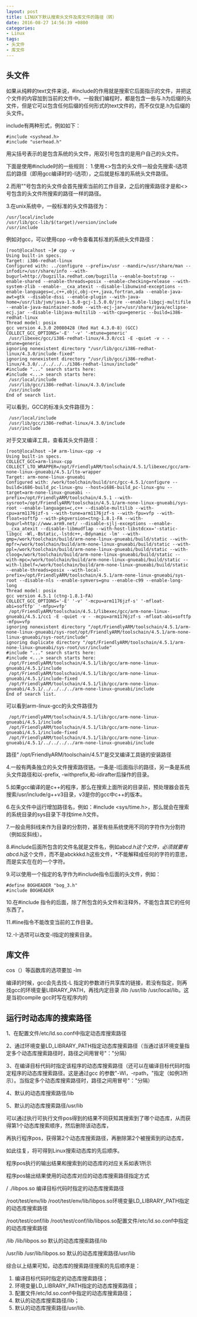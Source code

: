 ```yaml
---
layout: post
title: LINUX下默认搜索头文件及库文件的路径（转）
date: 2016-08-27 14:56:39 +0800
categories:
- Linux
tags:
- 头文件
- 库文件
---
```


## 头文件

如果从纯粹的text文件来说，#include的作用就是搜索它后面指示的文件，并把这个文件的内容加到当前的文件中。一般我们编程时，都是包含一些与.h为后缀的头文件，但是它可以包含任何后缀的任何形式的text文件的，而不仅仅是.h为后缀的头文件。

include有两种形式，例如如下：

```
#include <syshead.h>
#include "userhead.h"
```

用尖括号表示的是包含系统的头文件，用双引号包含的是用户自己的头文件。
 
下面是使用#include时的一些规则：
1.使用<>包含的头文件一般会先搜索-I选项后的路径（即用gcc编译时的-I选项），之后就是标准的系统头文件路径。

2.而用""号包含的头文件会首先搜索当前的工作目录，之后的搜索路径才是和<>号包含的头文件所搜索的路径一样的路径。

3.在unix系统中，一般标准的头文件路径为：

```
/usr/local/include
/usr/lib/gcc-lib/$(target)/version/include
/usr/include
```

例如对gcc，可以使用cpp -v命令查看其标准的系统头文件路径：

```
[root@localhost ~]# cpp -v
Using built-in specs.
Target: i386-redhat-linux
Configured with: ../configure --prefix=/usr --mandir=/usr/share/man --infodir=/usr/share/info --with-bugurl=http://bugzilla.redhat.com/bugzilla --enable-bootstrap --enable-shared --enable-threads=posix --enable-checking=release --with-system-zlib --enable-__cxa_atexit --disable-libunwind-exceptions --enable-languages=c,c++,objc,obj-c++,java,fortran,ada --enable-java-awt=gtk --disable-dssi --enable-plugin --with-java-home=/usr/lib/jvm/java-1.5.0-gcj-1.5.0.0/jre --enable-libgcj-multifile --enable-java-maintainer-mode --with-ecj-jar=/usr/share/java/eclipse-ecj.jar --disable-libjava-multilib --with-cpu=generic --build=i386-redhat-linux
Thread model: posix
gcc version 4.3.0 20080428 (Red Hat 4.3.0-8) (GCC) 
COLLECT_GCC_OPTIONS='-E' '-v' '-mtune=generic'
 /usr/libexec/gcc/i386-redhat-linux/4.3.0/cc1 -E -quiet -v - -mtune=generic
ignoring nonexistent directory "/usr/lib/gcc/i386-redhat-linux/4.3.0/include-fixed"
ignoring nonexistent directory "/usr/lib/gcc/i386-redhat-linux/4.3.0/../../../../i386-redhat-linux/include"
#include "..." search starts here:
#include <...> search starts here:
 /usr/local/include
 /usr/lib/gcc/i386-redhat-linux/4.3.0/include
 /usr/include
End of search list.
```

可以看到，GCC的标准头文件路径为：

```
 /usr/local/include
 /usr/lib/gcc/i386-redhat-linux/4.3.0/include
 /usr/include
```

对于交叉编译工具，查看其头文件路径：

```
[root@localhost ~]# arm-linux-cpp -v
Using built-in specs.
COLLECT_GCC=arm-linux-cpp
COLLECT_LTO_WRAPPER=/opt/FriendlyARM/toolschain/4.5.1/libexec/gcc/arm-none-linux-gnueabi/4.5.1/lto-wrapper
Target: arm-none-linux-gnueabi
Configured with: /work/toolchain/build/src/gcc-4.5.1/configure --build=i686-build_pc-linux-gnu --host=i686-build_pc-linux-gnu --target=arm-none-linux-gnueabi --prefix=/opt/FriendlyARM/toolschain/4.5.1 --with-sysroot=/opt/FriendlyARM/toolschain/4.5.1/arm-none-linux-gnueabi/sys-root --enable-languages=c,c++ --disable-multilib --with-cpu=arm1176jzf-s --with-tune=arm1176jzf-s --with-fpu=vfp --with-float=softfp --with-pkgversion=ctng-1.8.1-FA --with-bugurl=http://www.arm9.net/ --disable-sjlj-exceptions --enable-__cxa_atexit --disable-libmudflap --with-host-libstdcxx='-static-libgcc -Wl,-Bstatic,-lstdc++,-Bdynamic -lm' --with-gmp=/work/toolchain/build/arm-none-linux-gnueabi/build/static --with-mpfr=/work/toolchain/build/arm-none-linux-gnueabi/build/static --with-ppl=/work/toolchain/build/arm-none-linux-gnueabi/build/static --with-cloog=/work/toolchain/build/arm-none-linux-gnueabi/build/static --with-mpc=/work/toolchain/build/arm-none-linux-gnueabi/build/static --with-libelf=/work/toolchain/build/arm-none-linux-gnueabi/build/static --enable-threads=posix --with-local-prefix=/opt/FriendlyARM/toolschain/4.5.1/arm-none-linux-gnueabi/sys-root --disable-nls --enable-symvers=gnu --enable-c99 --enable-long-long
Thread model: posix
gcc version 4.5.1 (ctng-1.8.1-FA) 
COLLECT_GCC_OPTIONS='-E' '-v' '-mcpu=arm1176jzf-s' '-mfloat-abi=softfp' '-mfpu=vfp'
 /opt/FriendlyARM/toolschain/4.5.1/libexec/gcc/arm-none-linux-gnueabi/4.5.1/cc1 -E -quiet -v - -mcpu=arm1176jzf-s -mfloat-abi=softfp -mfpu=vfp
ignoring nonexistent directory "/opt/FriendlyARM/toolschain/4.5.1/arm-none-linux-gnueabi/sys-root/opt/FriendlyARM/toolschain/4.5.1/arm-none-linux-gnueabi/sys-root/include"
ignoring duplicate directory "/opt/FriendlyARM/toolschain/4.5.1/arm-none-linux-gnueabi/sys-root/usr/include"
#include "..." search starts here:
#include <...> search starts here:
 /opt/FriendlyARM/toolschain/4.5.1/lib/gcc/arm-none-linux-gnueabi/4.5.1/include
 /opt/FriendlyARM/toolschain/4.5.1/lib/gcc/arm-none-linux-gnueabi/4.5.1/include-fixed
 /opt/FriendlyARM/toolschain/4.5.1/lib/gcc/arm-none-linux-gnueabi/4.5.1/../../../../arm-none-linux-gnueabi/include
End of search list.
```

可以看到arm-linux-gcc的头文件路径为

```
 /opt/FriendlyARM/toolschain/4.5.1/lib/gcc/arm-none-linux-gnueabi/4.5.1/include
 /opt/FriendlyARM/toolschain/4.5.1/lib/gcc/arm-none-linux-gnueabi/4.5.1/include-fixed
 /opt/FriendlyARM/toolschain/4.5.1/lib/gcc/arm-none-linux-gnueabi/4.5.1/../../../../arm-none-linux-gnueabi/include
```

路径“ /opt/FriendlyARM/toolschain/4.5.1”是交叉编译工具链的安装路径

4.一般有两条独立的头文件搜索路径链。一条是-I后面指示的路径，另一条是系统头文件路径和以-prefix, -withprefix,和-idirafter后操作的目录。

5.如果gcc编译的是c++的程序，那么在搜索上面所说的目录前，预处理器会首先搜索/usr/include/g++v3目录，v3是你的gcc中c++的版本。

6.在头文件中运行增加路径名，例如：#include <sys/time.h>，那么就会在搜索的系统目录的sys目录下寻找time.h文件。

7.一般会用斜线来作为目录的分割符，甚至有些系统使用不同的字符作为分割符（例如反斜线）。

8.#include后面所包含的文件名就是文件名，例如abc*d.h这个文件，必须就要有abc*d.h这个文件，而不是abckkkd.h这些文件，*不能解释成任何的字符的意思，而是实实在在的一个字符。

9.可以使用一个指定的名字作为#include指令后面的头文件，例如：

```
#define BOGHEADER "bog_3.h"
#include BOGHEADER
```

10.在#include 指令的后面，除了所包含的头文件和注释外，不能包含其它的任何东西了。

11.#line指令不能改变当前的工作目录。

12.-I-选项可以改变-I指定的搜索目录。

## 库文件

cos（）等函数库的选项要加 -lm

编译的时候，gcc会先去找-L 指定的参数进行共享库的链接，若没有指定，则再找gcc的环境变量LIBRARY_PATH，再找内定目录 /lib   /usr/lib    /usr/local/lib。这是当初compile gcc时写在程序内的

## 运行时动态库的搜索路径

1、在配置文件/etc/ld.so.conf中指定动态库搜索路径

2、通过环境变量LD_LIBRARY_PATH指定动态库搜索路径（当通过该环境变量指定多个动态库搜索路径时，路径之间用冒号"："分隔）

3、在编译目标代码时指定该程序的动态库搜索路径（还可以在编译目标代码时指定程序的动态库搜索路径。这是通过gcc 的参数"-Wl，-rpath，"指定（如例3所示）。当指定多个动态库搜索路径时，路径之间用冒号"："分隔）

4、默认的动态库搜索路径/lib

5、默认的动态库搜索路径/usr/lib

可以通过执行可执行文件pos得到的结果不同获知其搜索到了哪个动态库，从而获得第1个动态库搜索顺序，然后删除该动态库，

再执行程序pos，获得第2个动态库搜索路径，再删除第2个被搜索到的动态库，

如此往复，将可得到Linux搜索动态库的先后顺序。

程序pos执行的输出结果和搜索到的动态库的对应关系如表1所示

程序pos输出结果使用的动态库对应的动态库搜索路径指定方式

/ ./libpos.so 编译目标代码时指定的动态库搜索路径

/root/test/env/lib /root/test/env/lib/libpos.so环境变量LD_LIBRARY_PATH指定的动态库搜索路径

/root/test/conf/lib /root/test/conf/lib/libpos.so配置文件/etc/ld.so.conf中指定的动态库搜索路径

/lib /lib/libpos.so 默认的动态库搜索路径/lib

/usr/lib /usr/lib/libpos.so 默认的动态库搜索路径/usr/lib

综合以上结果可知，动态库的搜索路径搜索的先后顺序是：

1. 编译目标代码时指定的动态库搜索路径；
2. 环境变量LD_LIBRARY_PATH指定的动态库搜索路径；
3. 配置文件/etc/ld.so.conf中指定的动态库搜索路径；
4. 默认的动态库搜索路径/lib；
5. 默认的动态库搜索路径/usr/lib.